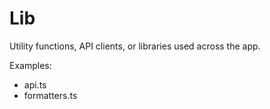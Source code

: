 # Lib

Utility functions, API clients, or libraries used across the app.

Examples:

- api.ts
- formatters.ts
